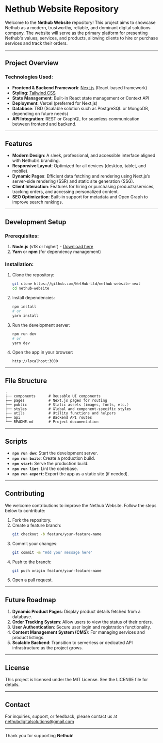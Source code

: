 # Nethub Website Repository

Welcome to the **Nethub Website** repository! This project aims to showcase Nethub as a modern, trustworthy, reliable, and dominant digital solutions company. The website will serve as the primary platform for presenting Nethub's values, services, and products, allowing clients to hire or purchase services and track their orders.

---

## Project Overview

### Technologies Used:

- **Frontend & Backend Framework**: [Next.js](https://nextjs.org/) (React-based framework)
- **Styling**: [Tailwind CSS](https://tailwindcss.com/)
- **State Management**: Built-in React state management or Context API
- **Deployment**: Vercel (preferred for Next.js)
- **Database**: TBD (Scalable solution such as PostgreSQL or MongoDB, depending on future needs)
- **API Integration**: REST or GraphQL for seamless communication between frontend and backend.

---

## Features

- **Modern Design**: A sleek, professional, and accessible interface aligned with Nethub’s branding.
- **Responsive Layout**: Optimized for all devices (desktop, tablet, and mobile).
- **Dynamic Pages**: Efficient data fetching and rendering using Next.js’s server-side rendering (SSR) and static site generation (SSG).
- **Client Interaction**: Features for hiring or purchasing products/services, tracking orders, and accessing personalized content.
- **SEO Optimization**: Built-in support for metadata and Open Graph to improve search rankings.

---

## Development Setup

### Prerequisites:

1. **Node.js** (v18 or higher) - [Download here](https://nodejs.org/)
2. **Yarn** or **npm** (for dependency management)

### Installation:

1. Clone the repository:
   ```bash
   git clone https://github.com/NetHub-Ltd/nethub-website-next
   cd nethub-website
   ```
2. Install dependencies:

   ```bash
   npm install
   # or
   yarn install
   ```

3. Run the development server:

   ```bash
   npm run dev
   # or
   yarn dev
   ```

4. Open the app in your browser:
   ```
   http://localhost:3000
   ```

---

## File Structure

```plaintext
.
├── components      # Reusable UI components
├── pages           # Next.js pages for routing
├── public          # Static assets (images, fonts, etc.)
├── styles          # Global and component-specific styles
├── utils           # Utility functions and helpers
├── api             # Backend API routes
└── README.md       # Project documentation
```

---

## Scripts

- **`npm run dev`**: Start the development server.
- **`npm run build`**: Create a production build.
- **`npm start`**: Serve the production build.
- **`npm run lint`**: Lint the codebase.
- **`npm run export`**: Export the app as a static site (if needed).

---

## Contributing

We welcome contributions to improve the Nethub Website. Follow the steps below to contribute:

1. Fork the repository.
2. Create a feature branch:
   ```bash
   git checkout -b feature/your-feature-name
   ```
3. Commit your changes:
   ```bash
   git commit -m "Add your message here"
   ```
4. Push to the branch:
   ```bash
   git push origin feature/your-feature-name
   ```
5. Open a pull request.

---

## Future Roadmap

1. **Dynamic Product Pages**: Display product details fetched from a database.
2. **Order Tracking System**: Allow users to view the status of their orders.
3. **User Authentication**: Secure user login and registration functionality.
4. **Content Management System (CMS)**: For managing services and product listings.
5. **Scalable Backend**: Transition to serverless or dedicated API infrastructure as the project grows.

---

## License

This project is licensed under the MIT License. See the LICENSE file for details.

---

## Contact

For inquiries, support, or feedback, please contact us at [nethubdigitalsolutions@gmail.com](mailto:nethubdigitalsolutions@gmail.com)

---

Thank you for supporting **Nethub**!
